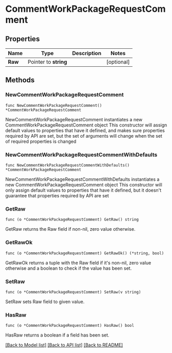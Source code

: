 # CommentWorkPackageRequestComment

## Properties

Name | Type | Description | Notes
------------ | ------------- | ------------- | -------------
**Raw** | Pointer to **string** |  | [optional] 

## Methods

### NewCommentWorkPackageRequestComment

`func NewCommentWorkPackageRequestComment() *CommentWorkPackageRequestComment`

NewCommentWorkPackageRequestComment instantiates a new CommentWorkPackageRequestComment object
This constructor will assign default values to properties that have it defined,
and makes sure properties required by API are set, but the set of arguments
will change when the set of required properties is changed

### NewCommentWorkPackageRequestCommentWithDefaults

`func NewCommentWorkPackageRequestCommentWithDefaults() *CommentWorkPackageRequestComment`

NewCommentWorkPackageRequestCommentWithDefaults instantiates a new CommentWorkPackageRequestComment object
This constructor will only assign default values to properties that have it defined,
but it doesn't guarantee that properties required by API are set

### GetRaw

`func (o *CommentWorkPackageRequestComment) GetRaw() string`

GetRaw returns the Raw field if non-nil, zero value otherwise.

### GetRawOk

`func (o *CommentWorkPackageRequestComment) GetRawOk() (*string, bool)`

GetRawOk returns a tuple with the Raw field if it's non-nil, zero value otherwise
and a boolean to check if the value has been set.

### SetRaw

`func (o *CommentWorkPackageRequestComment) SetRaw(v string)`

SetRaw sets Raw field to given value.

### HasRaw

`func (o *CommentWorkPackageRequestComment) HasRaw() bool`

HasRaw returns a boolean if a field has been set.


[[Back to Model list]](../README.md#documentation-for-models) [[Back to API list]](../README.md#documentation-for-api-endpoints) [[Back to README]](../README.md)


